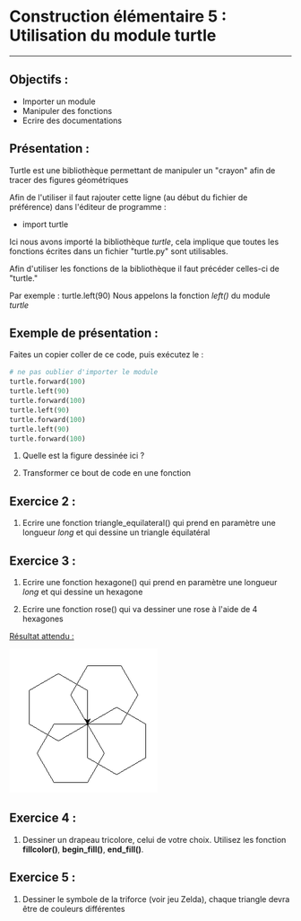 # Construction élémentaire 5 : Utilisation du module turtle

------

## Objectifs :

- Importer un module 
- Manipuler des fonctions
- Ecrire des documentations

## Présentation :

Turtle est une bibliothèque permettant de manipuler un "crayon" afin de tracer des figures géométriques

Afin de l'utiliser il faut rajouter cette ligne (au début du fichier de préférence) dans l'éditeur de programme :

- import turtle
  

Ici nous avons importé la bibliothèque _turtle_, cela implique que toutes les fonctions écrites dans un fichier "turtle.py" sont utilisables.

Afin d'utiliser les fonctions de la bibliothèque il faut précéder celles-ci de "turtle."

Par exemple : turtle.left(90)  Nous appelons la fonction _left()_ du module _turtle_


## Exemple de présentation :

Faites un copier coller de ce code, puis exécutez le :

```python
# ne pas oublier d'importer le module
turtle.forward(100)
turtle.left(90)
turtle.forward(100)
turtle.left(90)
turtle.forward(100)
turtle.left(90)
turtle.forward(100)
```
1. Quelle est la figure dessinée ici ?

2. Transformer ce bout de code en une fonction

## Exercice 2 : 

1. Ecrire une fonction triangle_equilateral() qui prend en paramètre une longueur _long_ et qui dessine un triangle équilatéral

## Exercice 3 : 

1. Ecrire une fonction hexagone() qui prend en paramètre une longueur _long_ et qui dessine un hexagone

1. Ecrire une fonction rose() qui va dessiner une rose à l'aide de 4 hexagones


<u>Résultat attendu :</u>

![](./Images/rose.PNG)





## Exercice 4 : 

1. Dessiner un drapeau tricolore, celui de votre choix. Utilisez les fonction **fillcolor()**, **begin_fill()**, **end_fill()**.

## Exercice 5 : 

1. Dessiner le symbole de la triforce (voir jeu Zelda), chaque triangle devra être de couleurs différentes